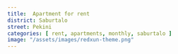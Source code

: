 ```yaml
---
title:  Apartment for rent
district: Saburtalo
street: Pekini
categories: [ rent, apartments, monthly, saburtalo ]
image: "/assets/images/redxun-theme.png"
---
```

